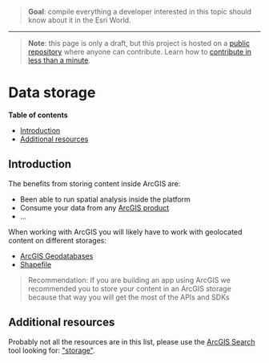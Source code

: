 > **Goal**: compile everything a developer interested in this topic should know about it in the Esri World.

---
> **Note**: this page is only a draft, but this project is hosted on a [public repository](https://github.com/hhkaos/awesome-arcgis) where anyone can contribute. Learn how to [contribute in less than a minute](https://github.com/hhkaos/awesome-arcgis/blob/master/CONTRIBUTING.md#contributions).

# Data storage

<!-- START doctoc generated TOC please keep comment here to allow auto update -->
<!-- DON'T EDIT THIS SECTION, INSTEAD RE-RUN doctoc TO UPDATE -->
**Table of contents**

- [Introduction](#introduction)
- [Additional resources](#additional-resources)

<!-- END doctoc generated TOC please keep comment here to allow auto update -->

## Introduction

The benefits from storing content inside ArcGIS are:

* Been able to run spatial analysis inside the platform
* Consume your data from any [ArcGIS product](../../products/README.md)
* ...

When working with ArcGIS you will likely have to work with geolocated content on different storages:

* [ArcGIS Geodatabases](./geodatabase/README.md)
* [Shapefile](./shapefile/README.md)

> Recommendation: If you are building an app using ArcGIS we recommended you to store your content in an ArcGIS storage because that way you will get the most of the APIs and SDKs

## Additional resources

Probably not all the resources are in this list, please use the [ArcGIS Search](https://esri-es.github.io/arcgis-search/) tool looking for: ["storage"](https://esri-es.github.io/arcgis-search/?search="storage"&utm_campaign=awesome-list&utm_source=awesome-list&utm_medium=page).
